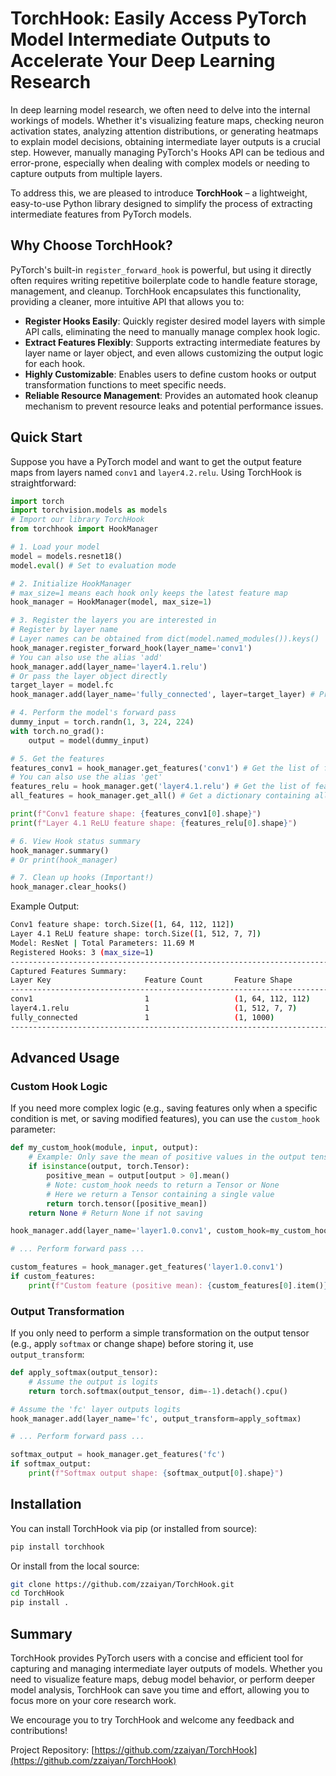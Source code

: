 # TorchHook: Easily Access PyTorch Model Intermediate Outputs to Accelerate Your Deep Learning Research

In deep learning model research, we often need to delve into the internal workings of models. Whether it's visualizing feature maps, checking neuron activation states, analyzing attention distributions, or generating heatmaps to explain model decisions, obtaining intermediate layer outputs is a crucial step. However, manually managing PyTorch's Hooks API can be tedious and error-prone, especially when dealing with complex models or needing to capture outputs from multiple layers.

To address this, we are pleased to introduce **TorchHook** – a lightweight, easy-to-use Python library designed to simplify the process of extracting intermediate features from PyTorch models.

## Why Choose TorchHook?

PyTorch's built-in `register_forward_hook` is powerful, but using it directly often requires writing repetitive boilerplate code to handle feature storage, management, and cleanup. TorchHook encapsulates this functionality, providing a cleaner, more intuitive API that allows you to:

- **Register Hooks Easily**: Quickly register desired model layers with simple API calls, eliminating the need to manually manage complex hook logic.
- **Extract Features Flexibly**: Supports extracting intermediate features by layer name or layer object, and even allows customizing the output logic for each hook.
- **Highly Customizable**: Enables users to define custom hooks or output transformation functions to meet specific needs.
- **Reliable Resource Management**: Provides an automated hook cleanup mechanism to prevent resource leaks and potential performance issues.

## Quick Start

Suppose you have a PyTorch model and want to get the output feature maps from layers named `conv1` and `layer4.2.relu`. Using TorchHook is straightforward:

```python
import torch
import torchvision.models as models
# Import our library TorchHook
from torchhook import HookManager

# 1. Load your model
model = models.resnet18()
model.eval() # Set to evaluation mode

# 2. Initialize HookManager
# max_size=1 means each hook only keeps the latest feature map
hook_manager = HookManager(model, max_size=1)

# 3. Register the layers you are interested in
# Register by layer name
# Layer names can be obtained from dict(model.named_modules()).keys()
hook_manager.register_forward_hook(layer_name='conv1')
# You can also use the alias 'add'
hook_manager.add(layer_name='layer4.1.relu')
# Or pass the layer object directly
target_layer = model.fc
hook_manager.add(layer_name='fully_connected', layer=target_layer) # Providing a name is recommended

# 4. Perform the model's forward pass
dummy_input = torch.randn(1, 3, 224, 224)
with torch.no_grad():
    output = model(dummy_input)

# 5. Get the features
features_conv1 = hook_manager.get_features('conv1') # Get the list of features for 'conv1'
# You can also use the alias 'get'
features_relu = hook_manager.get('layer4.1.relu') # Get the list of features for 'layer4.1.relu'
all_features = hook_manager.get_all() # Get a dictionary containing all captured features

print(f"Conv1 feature shape: {features_conv1[0].shape}")
print(f"Layer 4.1 ReLU feature shape: {features_relu[0].shape}")

# 6. View Hook status summary
hook_manager.summary()
# Or print(hook_manager)

# 7. Clean up hooks (Important!)
hook_manager.clear_hooks()
```

Example Output:
```sh
Conv1 feature shape: torch.Size([1, 64, 112, 112])
Layer 4.1 ReLU feature shape: torch.Size([1, 512, 7, 7])
Model: ResNet | Total Parameters: 11.69 M
Registered Hooks: 3 (max_size=1)
--------------------------------------------------------------------------------
Captured Features Summary:
Layer Key                     Feature Count       Feature Shape
--------------------------------------------------------------------------------
conv1                         1                   (1, 64, 112, 112)
layer4.1.relu                 1                   (1, 512, 7, 7)
fully_connected               1                   (1, 1000)
--------------------------------------------------------------------------------
```

## Advanced Usage

### Custom Hook Logic

If you need more complex logic (e.g., saving features only when a specific condition is met, or saving modified features), you can use the `custom_hook` parameter:

```python
def my_custom_hook(module, input, output):
    # Example: Only save the mean of positive values in the output tensor
    if isinstance(output, torch.Tensor):
        positive_mean = output[output > 0].mean()
        # Note: custom_hook needs to return a Tensor or None
        # Here we return a Tensor containing a single value
        return torch.tensor([positive_mean])
    return None # Return None if not saving

hook_manager.add(layer_name='layer1.0.conv1', custom_hook=my_custom_hook)

# ... Perform forward pass ...

custom_features = hook_manager.get_features('layer1.0.conv1')
if custom_features:
    print(f"Custom feature (positive mean): {custom_features[0].item()}")
```

### Output Transformation

If you only need to perform a simple transformation on the output tensor (e.g., apply `softmax` or change shape) before storing it, use `output_transform`:

```python
def apply_softmax(output_tensor):
    # Assume the output is logits
    return torch.softmax(output_tensor, dim=-1).detach().cpu()

# Assume the 'fc' layer outputs logits
hook_manager.add(layer_name='fc', output_transform=apply_softmax)

# ... Perform forward pass ...

softmax_output = hook_manager.get_features('fc')
if softmax_output:
    print(f"Softmax output shape: {softmax_output[0].shape}")

```

## Installation

You can install TorchHook via pip (or installed from source):

```bash
pip install torchhook
```
Or install from the local source:
```bash
git clone https://github.com/zzaiyan/TorchHook.git
cd TorchHook
pip install .
```

## Summary

TorchHook provides PyTorch users with a concise and efficient tool for capturing and managing intermediate layer outputs of models. Whether you need to visualize feature maps, debug model behavior, or perform deeper model analysis, TorchHook can save you time and effort, allowing you to focus more on your core research work.

We encourage you to try TorchHook and welcome any feedback and contributions!

Project Repository: [https://github.com/zzaiyan/TorchHook](https://github.com/zzaiyan/TorchHook)
